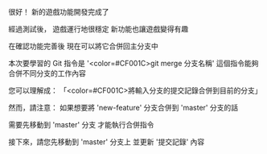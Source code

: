 很好！
新的遊戲功能開發完成了

經過測試後，
遊戲運行地很穩定
新功能也讓遊戲變得有趣

在確認功能完善後
現在可以將它合併回主分支中

本次要學習的 Git 指令是
'<color=#CF001C>git merge 分支名稱</color>'
這個指令能夠合併不同分支的工作內容

您可以理解成：
「<color=#CF001C>將輸入分支的提交記錄合併到目前的分支</color>」

然而，請注意：
如果想要將 'new-feature' 分支合併到 'master' 分支的話

需要先移動到 'master' 分支
才能執行合併指令

接下來，請您先移動到 'master' 分支上
並更新 '提交記錄' 內容